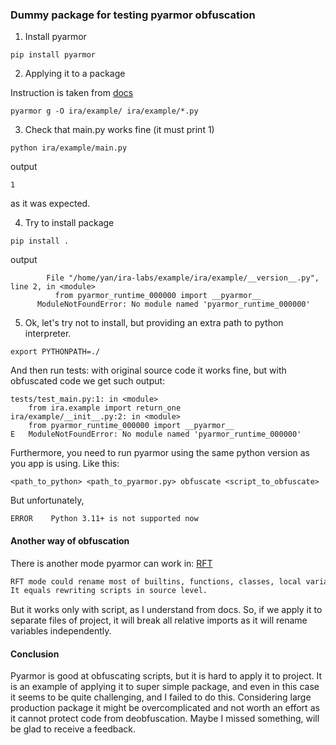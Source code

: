 ### Dummy package for testing pyarmor obfuscation
1. Install pyarmor
```shell
pip install pyarmor
```

2. Applying it to a package

Instruction is taken from [docs](https://pyarmor.readthedocs.io/en/latest/tutorial/getting-started.html#obfuscating-one-package)

```shell
pyarmor g -O ira/example/ ira/example/*.py
```

3. Check that main.py works fine (it must print 1)
```commandline
python ira/example/main.py
```
output
```commandline
1
```
as it was expected.

4. Try to install package
```commandline
pip install .
```
output
```commandline
        File "/home/yan/ira-labs/example/ira/example/__version__.py", line 2, in <module>
          from pyarmor_runtime_000000 import __pyarmor__
      ModuleNotFoundError: No module named 'pyarmor_runtime_000000'
```
5. Ok, let's try not to install, but providing an extra path to python interpreter.
```commandline
export PYTHONPATH=./
```
And then run tests: with original source code it works fine, but with obfuscated code we get such
output:
```commandline
tests/test_main.py:1: in <module>
    from ira.example import return_one
ira/example/__init__.py:2: in <module>
    from pyarmor_runtime_000000 import __pyarmor__
E   ModuleNotFoundError: No module named 'pyarmor_runtime_000000'

```
Furthermore, you need to run pyarmor using the same python version as you app is using.
Like this:
```shell
<path_to_python> <path_to_pyarmor.py> obfuscate <script_to_obfuscate>
```
But unfortunately, 
```shell
ERROR    Python 3.11+ is not supported now
```

#### Another way of obfuscation
There is another mode pyarmor can work in: [RFT](https://pyarmor.readthedocs.io/en/latest/tutorial/advanced.html#using-rftmode-pro)
```markdown
RFT mode could rename most of builtins, functions, classes, local variables. 
It equals rewriting scripts in source level.
```
But it works only with script, as I understand from docs. 
So, if we apply it to separate files of project, it will break all relative imports as it will rename variables independently.


#### Conclusion
Pyarmor is good at obfuscating scripts, but it is hard to apply it to project.
It is an example of applying it to super simple package, and even in this case it seems to be quite challenging, 
and I failed to do this.
Considering large production package it might be overcomplicated 
and not worth an effort as it cannot protect code from deobfuscation. 
Maybe I missed something, will be glad to receive a feedback.



